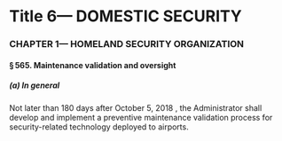 
# Title 6— DOMESTIC SECURITY
### CHAPTER 1— HOMELAND SECURITY ORGANIZATION
#### § 565. Maintenance validation and oversight
##### (a) In general

Not later than 180 days after October 5, 2018 , the Administrator shall develop and implement a preventive maintenance validation process for security-related technology deployed to airports.
